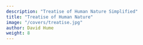 ```yaml
---
description: "Treatise of Human Nature Simplified"
title: "Treatise of Human Nature"
image: "/covers/treatise.jpg"
author: David Hume
weight: 8
---
```


